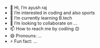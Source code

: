 - 👋 Hi, I’m ayush raj
- 👀 I’m interested in coding and also sports
- 🌱 I’m currently learning B.tech
- 💞️ I’m looking to collaborate on ...
- 📫 How to reach me by codiing 😊
- 😄 Pronouns: ...
- ⚡ Fun fact: ...

<!---
ayush063/ayush063 is a ✨ special ✨ repository because its `README.md` (this file) appears on your GitHub profile.
You can click the Preview link to take a look at your changes.
--->
